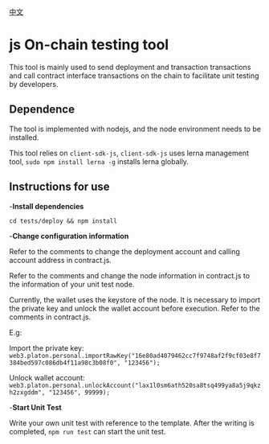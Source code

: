 
[中文](./README_cn.md)

# js On-chain testing tool

This tool is mainly used to send deployment and transaction transactions and call contract interface transactions on the chain to facilitate unit testing by developers.

## Dependence

The tool is implemented with nodejs, and the node environment needs to be installed.

This tool relies on `client-sdk-js`, `client-sdk-js` uses lerna management tool, `sudo npm install lerna -g` installs lerna globally.

## Instructions for use

-**Install dependencies**

`cd tests/deploy && npm install`

-**Change configuration information**

Refer to the comments to change the deployment account and calling account address in contract.js.

Refer to the comments and change the node information in contract.js to the information of your unit test node.

Currently, the wallet uses the keystore of the node. It is necessary to import the private key and unlock the wallet account before execution. Refer to the comments in contract.js.

E.g:

Import the private key: `web3.platon.personal.importRawKey("16e80ad4079462cc7f9748af2f9cf03e8f7384bed597c086db4f11a98c3b08f0", "123456");`

Unlock wallet account: `web3.platon.personal.unlockAccount("lax1l0sm6ath520sa8tsq499ya8a5j9qkzh2zxgddm", "123456", 99999);`

-**Start Unit Test**

Write your own unit test with reference to the template. After the writing is completed, `npm run test` can start the unit test.